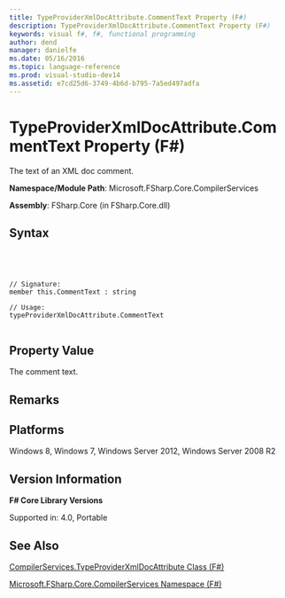 ```yaml
---
title: TypeProviderXmlDocAttribute.CommentText Property (F#)
description: TypeProviderXmlDocAttribute.CommentText Property (F#)
keywords: visual f#, f#, functional programming
author: dend
manager: danielfe
ms.date: 05/16/2016
ms.topic: language-reference
ms.prod: visual-studio-dev14
ms.assetid: e7cd25d6-3749-4b6d-b795-7a5ed497adfa 
---
```


# TypeProviderXmlDocAttribute.CommentText Property (F#)

The text of an XML doc comment.

**Namespace/Module Path**: Microsoft.FSharp.Core.CompilerServices

**Assembly**: FSharp.Core (in FSharp.Core.dll)


## Syntax



```




// Signature:
member this.CommentText : string

// Usage:
typeProviderXmlDocAttribute.CommentText


```





## Property Value
The comment text.


## Remarks

## Platforms
Windows 8, Windows 7, Windows Server 2012, Windows Server 2008 R2


## Version Information
**F# Core Library Versions**

Supported in: 4.0, Portable




## See Also
[CompilerServices.TypeProviderXmlDocAttribute Class &#40;F&#35;&#41;](CompilerServices.TypeProviderXmlDocAttribute-Class-%5BFSharp%5D.md)

[Microsoft.FSharp.Core.CompilerServices Namespace &#40;F&#35;&#41;](Microsoft.FSharp.Core.CompilerServices-Namespace-%5BFSharp%5D.md)

